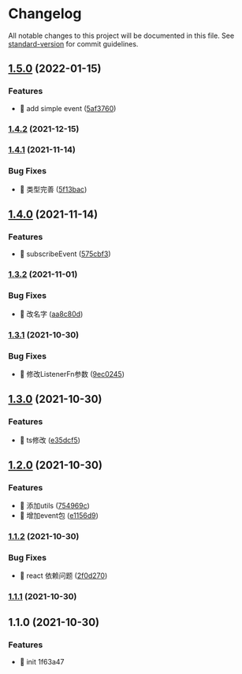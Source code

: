 # Changelog

All notable changes to this project will be documented in this file. See [standard-version](https://github.com/conventional-changelog/standard-version) for commit guidelines.

## [1.5.0](https://github.com/jackeryjam/jiao-tong/compare/v1.4.2...v1.5.0) (2022-01-15)


### Features

* 🎸 add simple event ([5af3760](https://github.com/jackeryjam/jiao-tong/commit/5af3760c775ec5d951bf14be7624e73da33cc0e0))

### [1.4.2](https://github.com/jackeryjam/jiao-tong/compare/v1.4.1...v1.4.2) (2021-12-15)

### [1.4.1](https://github.com/jackeryjam/jiao-tong/compare/v1.4.0...v1.4.1) (2021-11-14)


### Bug Fixes

* 🐛 类型完善 ([5f13bac](https://github.com/jackeryjam/jiao-tong/commit/5f13bac05f8c4c3e2e07246b27185d2dedadefeb))

## [1.4.0](https://github.com/jackeryjam/jiao-tong/compare/v1.3.2...v1.4.0) (2021-11-14)


### Features

* 🎸 subscribeEvent ([575cbf3](https://github.com/jackeryjam/jiao-tong/commit/575cbf34bca2d41472cb85c3108b3d44cebd54bc))

### [1.3.2](https://github.com/jackeryjam/jiao-tong/compare/v1.3.1...v1.3.2) (2021-11-01)


### Bug Fixes

* 🐛 改名字 ([aa8c80d](https://github.com/jackeryjam/jiao-tong/commit/aa8c80d8f0bde368c935973daf71c92f1ed01289))

### [1.3.1](https://github.com/jackeryjam/jiao-tong/compare/v1.3.0...v1.3.1) (2021-10-30)


### Bug Fixes

* 🐛 修改ListenerFn参数 ([9ec0245](https://github.com/jackeryjam/jiao-tong/commit/9ec02450190bcb868ee6f2a2f8deed7500b35116))

## [1.3.0](https://github.com/jackeryjam/jiao-tong/compare/v1.2.0...v1.3.0) (2021-10-30)


### Features

* 🎸 ts修改 ([e35dcf5](https://github.com/jackeryjam/jiao-tong/commit/e35dcf5cc183e758062202f157f532f21b4f3f4d))

## [1.2.0](https://github.com/jackeryjam/jiao-tong/compare/v1.1.2...v1.2.0) (2021-10-30)


### Features

* 🎸 添加utils ([754969c](https://github.com/jackeryjam/jiao-tong/commit/754969c6904c175ceb76c9c20d7af962c98b399f))
* 🎸 增加event包 ([e1156d9](https://github.com/jackeryjam/jiao-tong/commit/e1156d9e139a93968725df9a5ed24994b3cd7e72))

### [1.1.2](https://github.com/jackeryjam/jiao-tong/compare/v1.1.1...v1.1.2) (2021-10-30)


### Bug Fixes

* 🐛 react 依赖问题 ([2f0d270](https://github.com/jackeryjam/jiao-tong/commit/2f0d270e2b6bc790cbb4168121d7841ef4873eb7))

### [1.1.1](https://github.com/jackeryjam/jiao-tong/compare/v1.1.0...v1.1.1) (2021-10-30)

## 1.1.0 (2021-10-30)


### Features

* 🎸 init 1f63a47
